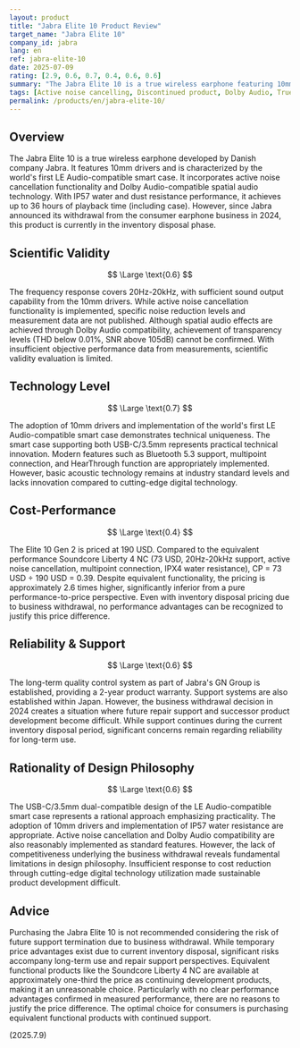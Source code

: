 ```yaml
---
layout: product
title: "Jabra Elite 10 Product Review"
target_name: "Jabra Elite 10"
company_id: jabra
lang: en
ref: jabra-elite-10
date: 2025-07-09
rating: [2.9, 0.6, 0.7, 0.4, 0.6, 0.6]
summary: "The Jabra Elite 10 is a true wireless earphone featuring 10mm drivers and the world's first LE Audio-compatible smart case. While offering industry-average sound quality performance, it has a significant price gap compared to equivalent functional products, with concerns about future support due to business withdrawal."
tags: [Active noise cancelling, Discontinued product, Dolby Audio, True wireless earphones]
permalink: /products/en/jabra-elite-10/
---
```

## Overview

The Jabra Elite 10 is a true wireless earphone developed by Danish company Jabra. It features 10mm drivers and is characterized by the world's first LE Audio-compatible smart case. It incorporates active noise cancellation functionality and Dolby Audio-compatible spatial audio technology. With IP57 water and dust resistance performance, it achieves up to 36 hours of playback time (including case). However, since Jabra announced its withdrawal from the consumer earphone business in 2024, this product is currently in the inventory disposal phase.

## Scientific Validity

$$ \Large \text{0.6} $$

The frequency response covers 20Hz-20kHz, with sufficient sound output capability from the 10mm drivers. While active noise cancellation functionality is implemented, specific noise reduction levels and measurement data are not published. Although spatial audio effects are achieved through Dolby Audio compatibility, achievement of transparency levels (THD below 0.01%, SNR above 105dB) cannot be confirmed. With insufficient objective performance data from measurements, scientific validity evaluation is limited.

## Technology Level

$$ \Large \text{0.7} $$

The adoption of 10mm drivers and implementation of the world's first LE Audio-compatible smart case demonstrates technical uniqueness. The smart case supporting both USB-C/3.5mm represents practical technical innovation. Modern features such as Bluetooth 5.3 support, multipoint connection, and HearThrough function are appropriately implemented. However, basic acoustic technology remains at industry standard levels and lacks innovation compared to cutting-edge digital technology.

## Cost-Performance

$$ \Large \text{0.4} $$

The Elite 10 Gen 2 is priced at 190 USD. Compared to the equivalent performance Soundcore Liberty 4 NC (73 USD, 20Hz-20kHz support, active noise cancellation, multipoint connection, IPX4 water resistance), CP = 73 USD ÷ 190 USD = 0.39. Despite equivalent functionality, the pricing is approximately 2.6 times higher, significantly inferior from a pure performance-to-price perspective. Even with inventory disposal pricing due to business withdrawal, no performance advantages can be recognized to justify this price difference.

## Reliability & Support

$$ \Large \text{0.6} $$

The long-term quality control system as part of Jabra's GN Group is established, providing a 2-year product warranty. Support systems are also established within Japan. However, the business withdrawal decision in 2024 creates a situation where future repair support and successor product development become difficult. While support continues during the current inventory disposal period, significant concerns remain regarding reliability for long-term use.

## Rationality of Design Philosophy

$$ \Large \text{0.6} $$

The USB-C/3.5mm dual-compatible design of the LE Audio-compatible smart case represents a rational approach emphasizing practicality. The adoption of 10mm drivers and implementation of IP57 water resistance are appropriate. Active noise cancellation and Dolby Audio compatibility are also reasonably implemented as standard features. However, the lack of competitiveness underlying the business withdrawal reveals fundamental limitations in design philosophy. Insufficient response to cost reduction through cutting-edge digital technology utilization made sustainable product development difficult.

## Advice

Purchasing the Jabra Elite 10 is not recommended considering the risk of future support termination due to business withdrawal. While temporary price advantages exist due to current inventory disposal, significant risks accompany long-term use and repair support perspectives. Equivalent functional products like the Soundcore Liberty 4 NC are available at approximately one-third the price as continuing development products, making it an unreasonable choice. Particularly with no clear performance advantages confirmed in measured performance, there are no reasons to justify the price difference. The optimal choice for consumers is purchasing equivalent functional products with continued support.

(2025.7.9)